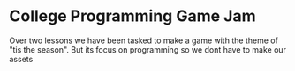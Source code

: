 # College Programming Game Jam

Over two lessons we have been tasked to make a game with the theme of "tis the season". But its focus on programming so we dont have to make our assets

